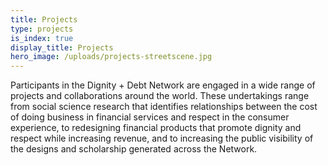 ```yaml
---
title: Projects
type: projects
is_index: true
display_title: Projects
hero_image: /uploads/projects-streetscene.jpg
---
```

Participants in the Dignity + Debt Network are engaged in a wide range of projects and collaborations around the world. These undertakings range from social science research that identifies relationships between the cost of doing business in financial services and respect in the consumer experience, to redesigning financial products that promote dignity and respect while increasing revenue, and to increasing the public visibility of the designs and scholarship generated across the Network.
